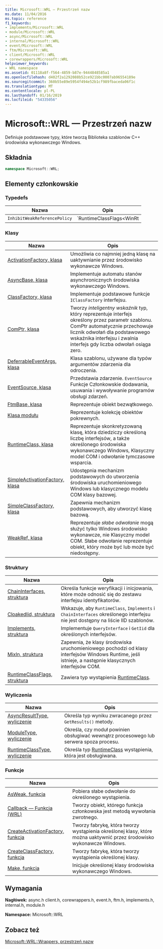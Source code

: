 ```yaml
---
title: Microsoft::WRL — Przestrzeń nazw
ms.date: 11/04/2016
ms.topic: reference
f1_keywords:
- implements/Microsoft::WRL
- module/Microsoft::WRL
- async/Microsoft::WRL
- internal/Microsoft::WRL
- event/Microsoft::WRL
- ftm/Microsoft::WRL
- client/Microsoft::WRL
- corewrappers/Microsoft::WRL
helpviewer_keywords:
- WRL namespace
ms.assetid: 01118a8f-f564-4859-b87e-9444848585a1
ms.openlocfilehash: d402f2a1292088b52ce921bbc0007ab96554189e
ms.sourcegitcommit: 360b55e89e5954f494e52b1cf989fbaceda06f1c
ms.translationtype: MT
ms.contentlocale: pl-PL
ms.lasthandoff: 01/16/2019
ms.locfileid: "54335056"
---
```

# <a name="microsoftwrl-namespace"></a>Microsoft::WRL — Przestrzeń nazw

Definiuje podstawowe typy, które tworzą Biblioteka szablonów C++ środowiska wykonawczego Windows.

## <a name="syntax"></a>Składnia

```cpp
namespace Microsoft::WRL;
```

## <a name="members"></a>Elementy członkowskie

### <a name="typedefs"></a>Typedefs

|Nazwa|Opis|
|----------|-----------------|
|`InhibitWeakReferencePolicy`|`RuntimeClassFlags<WinRt | InhibitWeakReference>`|

### <a name="classes"></a>Klasy

|Nazwa|Opis|
|----------|-----------------|
|[ActivationFactory, klasa](activationfactory-class.md)|Umożliwia co najmniej jedną klasę na uaktywnianie przez środowisko wykonawcze Windows.|
|[AsyncBase, klasa](asyncbase-class.md)|Implementuje automatu stanów asynchronicznych środowiska wykonawczego Windows.|
|[ClassFactory, klasa](classfactory-class.md)|Implementuje podstawowe funkcje `IClassFactory` interfejsu.|
|[ComPtr, klasa](comptr-class.md)|Tworzy *inteligentny wskaźnik* typ, który reprezentuje interfejs określony przez parametr szablonu. ComPtr automatycznie przechowuje licznik odwołań dla podstawowego wskaźnika interfejsu i zwalnia interfejs gdy liczba odwołań osiąga zero.|
|[DeferrableEventArgs, klasa](deferrableeventargs-class.md)|Klasa szablonu, używane dla typów argumentów zdarzenia dla odroczenia.|
|[EventSource, klasa](eventsource-class.md)|Przedstawia zdarzenie. `EventSource` Funkcje Członkowskie dodawania, usuwania i wywoływanie programów obsługi zdarzeń.|
|[FtmBase, klasa](ftmbase-class.md)|Reprezentuje obiekt bezwątkowego.|
|[Klasa modułu](module-class.md)|Reprezentuje kolekcję obiektów pokrewnych.|
|[RuntimeClass, klasa](runtimeclass-class.md)|Reprezentuje skonkretyzowaną klasę, która dziedziczy określoną liczbę interfejsów, a także określonego środowiska wykonawczego Windows, Klasyczny model COM i odwołanie tymczasowe wsparcia.|
|[SimpleActivationFactory, klasa](simpleactivationfactory-class.md)|Udostępnia mechanizm podstawowych do utworzenia środowiska uruchomieniowego Windows lub klasycznego modelu COM klasy bazowej.|
|[SimpleClassFactory, klasa](simpleclassfactory-class.md)|Zapewnia mechanizm podstawowych, aby utworzyć klasę bazową.|
|[WeakRef, klasa](weakref-class.md)|Reprezentuje *słabe odwołanie* mogą służyć tylko Windows środowisko wykonawcze, nie Klasyczny model COM. Słabe odwołanie reprezentuje obiekt, który może być lub może być niedostępny.|

### <a name="structures"></a>Struktury

|Nazwa|Opis|
|----------|-----------------|
|[ChainInterfaces, struktura](chaininterfaces-structure.md)|Określa funkcje weryfikacji i inicjowania, które może odnosić się do zestawu interfejsu identyfikatorów.|
|[CloakedIid, struktura](cloakediid-structure.md)|Wskazuje, aby `RuntimeClass`, `Implements` i `ChainInterfaces` określonego interfejsu nie jest dostępny na liście IID szablonów.|
|[Implements, struktura](implements-structure.md)|Implementuje `QueryInterface` i `GetIid` dla określonych interfejsów.|
|[MixIn, struktura](mixin-structure.md)|Zapewnia, że klasy środowiska uruchomieniowego pochodzi od klasy interfejsów Windows Runtime, jeśli istnieje, a następnie klasycznych interfejsów COM.|
|[RuntimeClassFlags, struktura](runtimeclassflags-structure.md)|Zawiera typ wystąpienia [RuntimeClass](runtimeclass-class.md).|

### <a name="enumerations"></a>Wyliczenia

|Nazwa|Opis|
|----------|-----------------|
|[AsyncResultType, wyliczenie](asyncresulttype-enumeration.md)|Określa typ wyniku zwracanego przez `GetResults()` metody.|
|[ModuleType, wyliczenie](moduletype-enumeration.md)|Określa, czy moduł powinien obsługiwać wewnątrz procesowego lub serwera spoza procesu.|
|[RuntimeClassType, wyliczenie](runtimeclasstype-enumeration.md)|Określa typ [RuntimeClass](runtimeclass-class.md) wystąpienia, która jest obsługiwana.|

### <a name="functions"></a>Funkcje

|Nazwa|Opis|
|----------|-----------------|
|[AsWeak, funkcja](asweak-function.md)|Pobiera słabe odwołanie do określonego wystąpienia.|
|[Callback — Funkcja (WRL)](callback-function-wrl.md)|Tworzy obiekt, którego funkcja członkowska jest metodą wywołania zwrotnego.|
|[CreateActivationFactory, funkcja](createactivationfactory-function.md)|Tworzy fabrykę, która tworzy wystąpienia określonej klasy, które można uaktywnić przez środowisko wykonawcze Windows.|
|[CreateClassFactory, funkcja](createclassfactory-function.md)|Tworzy fabrykę, która tworzy wystąpienia określonej klasy.|
|[Make, funkcja](make-function.md)|Inicjuje określonej klasy środowiska wykonawczego Windows.|

## <a name="requirements"></a>Wymagania

**Nagłówek:** async.h client.h, corewrappers.h, event.h, ftm.h, implements.h, internal.h, module.h

**Namespace:** Microsoft::WRL

## <a name="see-also"></a>Zobacz też

[Microsoft::WRL::Wrappers, przestrzeń nazw](microsoft-wrl-wrappers-namespace.md)